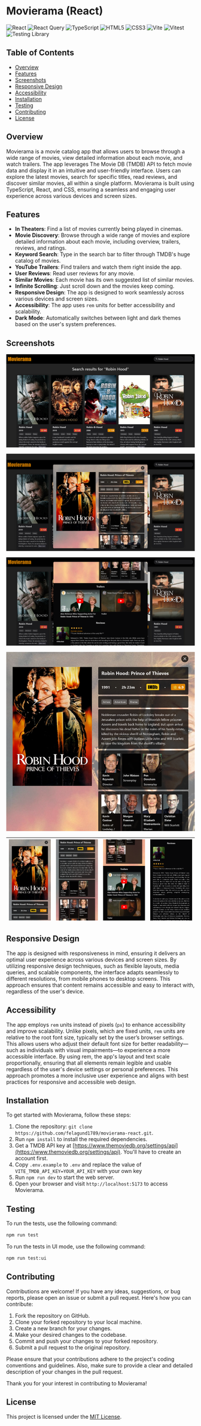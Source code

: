# Movierama (React)

![React](https://img.shields.io/badge/-React-000000?style=flat-square&logo=React&logoColor=61DAFB)
![React Query](https://img.shields.io/badge/React_Query-%23FF4154.svg?style=flat-square&logo=react-query&logoColor=white)
![TypeScript](https://img.shields.io/badge/-TypeScript-3178C6?style=flat-square&logo=TypeScript&logoColor=white)
![HTML5](https://img.shields.io/badge/-HTML5-E34F26?style=flat-square&logo=html5&logoColor=white)
![CSS3](https://img.shields.io/badge/-CSS3-1572B6?style=flat-square&logo=css3&logoColor=white)
![Vite](https://img.shields.io/badge/-Vite-646CFF?style=flat-square&logo=vite&logoColor=white)
![Vitest](https://img.shields.io/badge/-Vitest-6E9F18?style=flat-square&logo=vitest&logoColor=white)
![Testing Library](https://img.shields.io/badge/-Testing_Library-E33332?style=flat-square&logo=testinglibrary&logoColor=white)

## Table of Contents

- [Overview](#overview)
- [Features](#features)
- [Screenshots](#screenshots)
- [Responsive Design](#responsive-design)
- [Accessibility](#accessibility)
- [Installation](#installation)
- [Testing](#testing)
- [Contributing](#contributing)
- [License](#license)

## Overview

Movierama is a movie catalog app that allows users to browse through a wide range of movies, view detailed information about each movie, and watch trailers. The app leverages The Movie DB (TMDB) API to fetch movie data and display it in an intuitive and user-friendly interface. Users can explore the latest movies, search for specific titles, read reviews, and discover similar movies, all within a single platform. Movierama is built using TypeScript, React, and CSS, ensuring a seamless and engaging user experience across various devices and screen sizes.

## Features

- **In Theaters**: Find a list of movies currently being played in cinemas.
- **Movie Discovery**: Browse through a wide range of movies and explore detailed information about each movie, including overview, trailers, reviews, and ratings.
- **Keyword Search**: Type in the search bar to filter through TMDB's huge catalog of movies.
- **YouTube Trailers**: Find trailers and watch them right inside the app.
- **User Reviews**: Read user reviews for any movie.
- **Similar Movies**: Each movie has its own suggested list of similar movies.
- **Infinite Scrolling**: Just scroll down and the movies keep coming.
- **Responsive Design**: The app is designed to work seamlessly across various devices and screen sizes.
- **Accessibility**: The app uses `rem` units for better accessibility and scalability.
- **Dark Mode**: Automatically switches between light and dark themes based on the user's system preferences.

## Screenshots

![Movie search](screens/landscape-movie-search.png)

![Movie details](screens/landscape-movie-details.png)

![Movie trailers, reviews and similar movies](screens/landscape-movie-trailers.png)

![Narrow view](screens/narrow-movie-details.png)

| ![Mobile movie details](screens/portrait-movie-details.png) | ![Mobile movie trailers](screens/portrait-movie-credits.png) | ![Mobile movie trailers](screens/portrait-movie-trailers.png) | ![Mobile movie reviews](screens/portrait-movie-reviews.png) |
|-------------------------------------------------------------|---------------------------------------------------------------|---------------------------------------------------------------|-------------------------------------------------------------|

## Responsive Design

The app is designed with responsiveness in mind, ensuring it delivers an optimal user experience across various devices and screen sizes. By utilizing responsive design techniques, such as flexible layouts, media queries, and scalable components, the interface adapts seamlessly to different resolutions, from mobile phones to desktop screens. This approach ensures that content remains accessible and easy to interact with, regardless of the user's device.

## Accessibility

The app employs `rem` units instead of pixels (`px`) to enhance accessibility and improve scalability. Unlike pixels, which are fixed units, `rem` units are relative to the root font size, typically set by the user’s browser settings. This allows users who adjust their default font size for better readability—such as individuals with visual impairments—to experience a more accessible interface. By using rem, the app's layout and text scale proportionally, ensuring that all elements remain legible and usable regardless of the user's device settings or personal preferences. This approach promotes a more inclusive user experience and aligns with best practices for responsive and accessible web design.

## Installation

To get started with Movierama, follow these steps:

1. Clone the repository: `git clone https://github.com/felagund1789/movierama-react.git`.
2. Run `npm install` to install the required dependencies.
3. Get a TMDB API key at [https://www.themoviedb.org/settings/api](https://www.themoviedb.org/settings/api). You'll have to create an account first.
4. Copy `.env.example` to `.env` and replace the value of `VITE_TMDB_API_KEY=YOUR_API_KEY` with your own key
5. Run `npm run dev` to start the web server.
6. Open your browser and visit `http://localhost:5173` to access Movierama.

## Testing

To run the tests, use the following command:

```bash
npm run test
```

To run the tests in UI mode, use the following command:

```bash
npm run test:ui
```

## Contributing

Contributions are welcome! If you have any ideas, suggestions, or bug reports, please open an issue or submit a pull request. Here's how you can contribute:

1. Fork the repository on GitHub.
2. Clone your forked repository to your local machine.
3. Create a new branch for your changes.
4. Make your desired changes to the codebase.
5. Commit and push your changes to your forked repository.
6. Submit a pull request to the original repository.

Please ensure that your contributions adhere to the project's coding conventions and guidelines. Also, make sure to provide a clear and detailed description of your changes in the pull request.

Thank you for your interest in contributing to Movierama!

## License

This project is licensed under the [MIT License](LICENSE).
